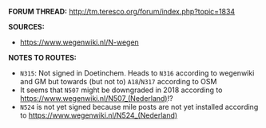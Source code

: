 ﻿**FORUM THREAD:**
http://tm.teresco.org/forum/index.php?topic=1834


**SOURCES:**
- https://www.wegenwiki.nl/N-wegen


**NOTES TO ROUTES:**
- `N315`: Not signed in Doetinchem. Heads to `N316` according to wegenwiki and GM but towards (but not to) `A18`/`N317` according to OSM
- It seems that `N507` might be downgraded in 2018 according to https://www.wegenwiki.nl/N507_(Nederland)!?
- `N524` is not yet signed because mile posts are not yet installed according to https://www.wegenwiki.nl/N524_(Nederland)